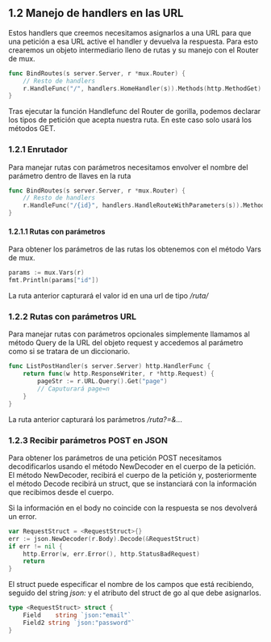 ## 1.2 Manejo de handlers en las URL

Estos handlers que creemos necesitamos asignarlos a una URL para que una
petición a esa URL active el handler y devuelva la respuesta. Para esto
crearemos un objeto intermediario lleno de rutas y su manejo con el Router de
mux.

``` go
func BindRoutes(s server.Server, r *mux.Router) {
    // Resto de handlers
    r.HandleFunc("/", handlers.HomeHandler(s)).Methods(http.MethodGet)
}
```

Tras ejecutar la función Handlefunc del Router de gorilla, podemos declarar los
tipos de petición que acepta nuestra ruta. En este caso solo usará los métodos
GET.

### 1.2.1 Enrutador

Para manejar rutas con parámetros necesitamos envolver el nombre del parámetro
dentro de llaves en la ruta

``` go
func BindRoutes(s server.Server, r *mux.Router) {
    // Resto de handlers
    r.HandleFunc("/{id}", handlers.HandleRouteWithParameters(s)).Methods(http.MethodGet)
}
```

#### 1.2.1.1 Rutas con parámetros

Para obtener los parámetros de las rutas los obtenemos con el método Vars de
mux. 

``` go
params := mux.Vars(r)
fmt.Println(params["id"])
```

La ruta anterior capturará el valor id en una url de tipo */ruta/<id>*

### 1.2.2 Rutas con parámetros URL

Para manejar rutas con parámetros opcionales simplemente llamamos al método
Query de la URL del objeto request y accedemos al parámetro como si se tratara
de un diccionario.

``` go
func ListPostHandler(s server.Server) http.HandlerFunc {
    return func(w http.ResponseWriter, r *http.Request) {
        pageStr := r.URL.Query().Get("page")
        // Caputurará page=n
    }
}
```

La ruta anterior capturará los parámetros */ruta?<parametro>=<valor>&...*

### 1.2.3 Recibir parámetros POST en JSON

Para obtener los parámetros de una petición POST necesitamos decodificarlos
usando el método NewDecoder en el cuerpo de la petición. El método NewDecoder,
recibirá el cuerpo de la petición y, posteriormente el método Decode recibirá un
struct, que se instanciará con la información que recibimos desde el cuerpo.

Si la información en el body no coincide con la respuesta se nos devolverá un
error.

``` go
var RequestStruct = <RequestStruct>{}
err := json.NewDecoder(r.Body).Decode(&RequestStruct)
if err != nil {
    http.Error(w, err.Error(), http.StatusBadRequest)
    return
}
```

El struct puede especificar el nombre de los campos que está recibiendo, seguido
del string *json:* y el atributo del struct de go al que debe asignarlos.

``` go
type <RequestStruct> struct {
    Field    string `json:"email"`
    Field2 string `json:"password"`
}
```

